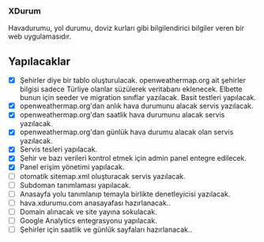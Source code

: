 ### XDurum

Havadurumu, yol durumu, doviz kurları gibi bilgilendirici bilgiler veren bir web uygulamasıdır.

Yapılacaklar
------------
- [x] Şehirler diye bir tablo oluşturulacak. openweathermap.org ait şehirler bilgisi sadece Türliye olanlar süzülerek veritabanı eklenecek. Elbette bunun için seeder ve migration sınıflar yazılacak. Basit testleri yapılacak.
- [x] openweathermap.org'dan anlık hava durumunu alacak servis yazılacak.
- [x] openweathermap.org'dan saatlik hava durumunu alacak servis yazılacak.
- [x] openweathermap.org'dan günlük hava durumu alacak olan servis yazılacak.
- [x] Servis tesleri yapılacak.
- [x] Şehir ve bazı verileri kontrol etmek için admin panel entegre edilecek.
- [x] Panel erişim yönetimi yapılacak.
- [ ] otomatik sitemap.xml oluşturacak servis yazılacak.
- [ ] Subdoman tanımlaması yapılacak.
- [ ] Anasayfa yolu tanımlanıp temayla birlikte denetleyicisi yazılacak.
- [ ] hava.xdurumu.com anasayafası hazırlanacak..
- [ ] Domain alınacak ve site yayına sokulacak.
- [ ] Google Analytics entegrasyonu yapılacak.
- [ ] Şehirler için saatlik ve günlük sayfaları hazırlanacak.. 
